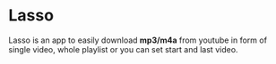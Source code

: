 # Lasso
Lasso is an app to easily download **mp3/m4a** from youtube in form of single video, whole playlist or you can set start and last video.
